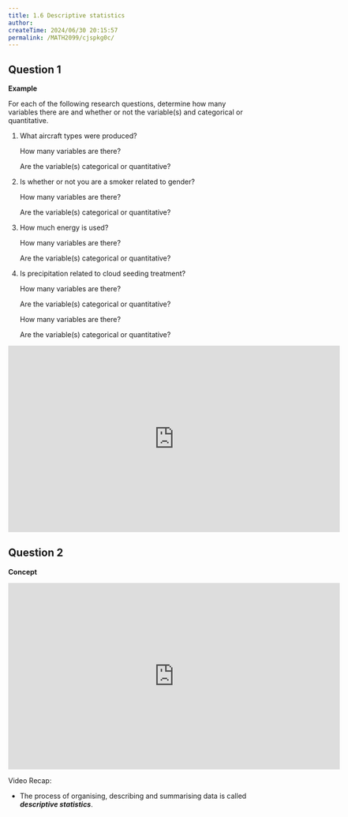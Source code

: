 ```yaml
---
title: 1.6 Descriptive statistics
author:
createTime: 2024/06/30 20:15:57
permalink: /MATH2099/cjspkg0c/
---
```


<script setup>
import HSelect from "@HSelect"
</script>

## Question 1

<div class="how_qb">

**Example**

For each of the following research questions, determine how many variables there are and whether or not the variable(s) and categorical or quantitative.


1. What aircraft types were produced?

    How many variables are there?  <HSelect type="Mobius" :values="[{label: 'One', selected: true}, {label: 'Two'}]" />

    Are the variable(s) categorical or quantitative? <HSelect type="Mobius" :values="[
        {label: 'One categorical variable', selected: true}, {label: 'One quantitative variable'}, {label: 'Two categorical variables'}, {label: 'One categorical and one quantitative variable'}, {label: 'Two quantitative variables'}]" />

2. Is whether or not you are a smoker related to gender?


    How many variables are there?  <HSelect type="Mobius" :values="[{label: 'One'}, {label: 'Two', selected: true}]" />

    Are the variable(s) categorical or quantitative? <HSelect type="Mobius" :values="[
        {label: 'One categorical variable'}, {label: 'One quantitative variable'}, {label: 'Two categorical variables', selected: true}, {label: 'One categorical and one quantitative variable'}, {label: 'Two quantitative variables'}]" />


3. How much energy is used?

    How many variables are there?  <HSelect type="Mobius" :values="[{label: 'One', selected: true}, {label: 'Two'}]" />
 
    Are the variable(s) categorical or quantitative? <HSelect type="Mobius" :values="[
        {label: 'One categorical variable'}, {label: 'One quantitative variable', selected: true}, {label: 'Two categorical variables'}, {label: 'One categorical and one quantitative variable'}, {label: 'Two quantitative variables'}]" />

4. Is precipitation related to cloud seeding treatment?

    How many variables are there?  <HSelect type="Mobius" :values="[{label: 'One'}, {label: 'Two', selected: true}]" />

    Are the variable(s) categorical or quantitative? <HSelect type="Mobius" :values="[
        {label: 'One categorical variable'}, {label: 'One quantitative variable'}, {label: 'Two categorical variables'}, {label: 'One categorical and one quantitative variable', selected: true}, {label: 'Two quantitative variables'}]" />

    How many variables are there?  <HSelect type="Mobius" :values="[{label: 'One'}, {label: 'Two', selected: true}]" />

    Are the variable(s) categorical or quantitative? <HSelect type="Mobius" :values="[
        {label: 'One categorical variable'}, {label: 'One quantitative variable'}, {label: 'Two categorical variables'}, {label: 'One categorical and one quantitative variable'}, {label: 'Two quantitative variables', selected: true}]" />

<iframe width="672" height="378" src="https://www.youtube.com/embed/RYLhuIwAYYQ" title="L1 13 Types of Variables Example" frameborder="0" allow="accelerometer; autoplay; clipboard-write; encrypted-media; gyroscope; picture-in-picture; web-share" referrerpolicy="strict-origin-when-cross-origin" allowfullscreen></iframe>

</div>

## Question 2

<div class="how_qb">

**Concept**

<iframe width="672" height="378" src="https://www.youtube.com/embed/2aZpjfP5aoY" title="L1 15 Descriptive Statistics" frameborder="0" allow="accelerometer; autoplay; clipboard-write; encrypted-media; gyroscope; picture-in-picture; web-share" referrerpolicy="strict-origin-when-cross-origin" allowfullscreen></iframe>

Video Recap:
- The process of organising, describing and summarising data is called ***descriptive statistics***.

</div>